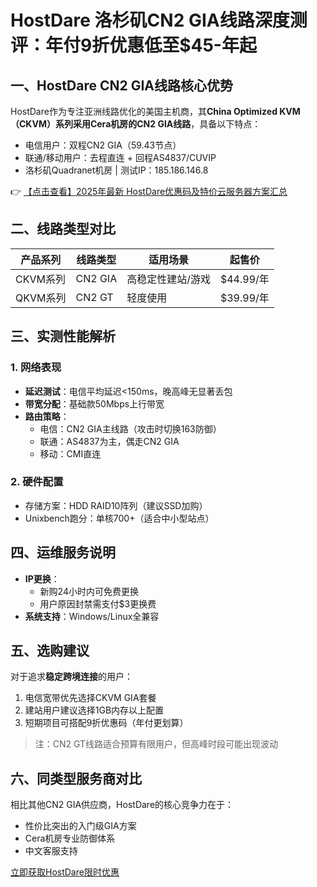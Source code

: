 # HostDare 洛杉矶CN2 GIA线路深度测评：年付9折优惠低至$45-年起

## 一、HostDare CN2 GIA线路核心优势

HostDare作为专注亚洲线路优化的美国主机商，其**China Optimized KVM（CKVM）**系列采用Cera机房的**CN2 GIA线路**，具备以下特点：
- 电信用户：双程CN2 GIA（59.43节点）
- 联通/移动用户：去程直连 + 回程AS4837/CUVIP
- 洛杉矶Quadranet机房 | 测试IP：185.186.146.8

👉 [【点击查看】2025年最新 HostDare优惠码及特价云服务器方案汇总](https://bit.ly/hostdare)

## 二、线路类型对比

| 产品系列       | 线路类型   | 适用场景          | 起售价  |
|----------------|------------|-------------------|---------|
| CKVM系列       | CN2 GIA    | 高稳定性建站/游戏 | $44.99/年 |
| QKVM系列       | CN2 GT     | 轻度使用          | $39.99/年 |

## 三、实测性能解析

### 1. 网络表现
- **延迟测试**：电信平均延迟<150ms，晚高峰无显著丢包
- **带宽分配**：基础款50Mbps上行带宽
- **路由策略**：
  - 电信：CN2 GIA主线路（攻击时切换163防御）
  - 联通：AS4837为主，偶走CN2 GIA
  - 移动：CMI直连

### 2. 硬件配置
- 存储方案：HDD RAID10阵列（建议SSD加购）
- Unixbench跑分：单核700+（适合中小型站点）

## 四、运维服务说明
- **IP更换**：
  - 新购24小时内可免费更换
  - 用户原因封禁需支付$3更换费
- **系统支持**：Windows/Linux全兼容

## 五、选购建议
对于追求**稳定跨境连接**的用户：
1. 电信宽带优先选择CKVM GIA套餐
2. 建站用户建议选择1GB内存以上配置
3. 短期项目可搭配9折优惠码（年付更划算）

> 注：CN2 GT线路适合预算有限用户，但高峰时段可能出现波动

## 六、同类型服务商对比
相比其他CN2 GIA供应商，HostDare的核心竞争力在于：
- 性价比突出的入门级GIA方案
- Cera机房专业防御体系
- 中文客服支持

[立即获取HostDare限时优惠](https://bit.ly/hostdare)